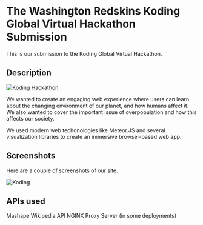 # The Washington Redskins Koding Global Virtual Hackathon Submission

This is our submission to the Koding Global Virtual Hackathon.

## Description

[![Koding Hackathon](http://i.imgur.com/GVgfurb.png "Koding Hackathon")](https://koding.com/Hackathon)

We wanted to create an engaging web experience where users can learn about the changing environment of our planet, and how humans affect it. We also wanted to cover the important issue of overpopulation and how this affects our society.

We used modern web techonologies like Meteor.JS and several visualization libraries to create an immersive browser-based web app.

## Screenshots

Here are a couple of screenshots of our site.

![Koding](https://koding.com/a/site.landing/images/slideshow/2x/ss-terminal.png "Koding")

## APIs used

Mashape Wikipedia API
NGINX Proxy Server (in some deployments)
